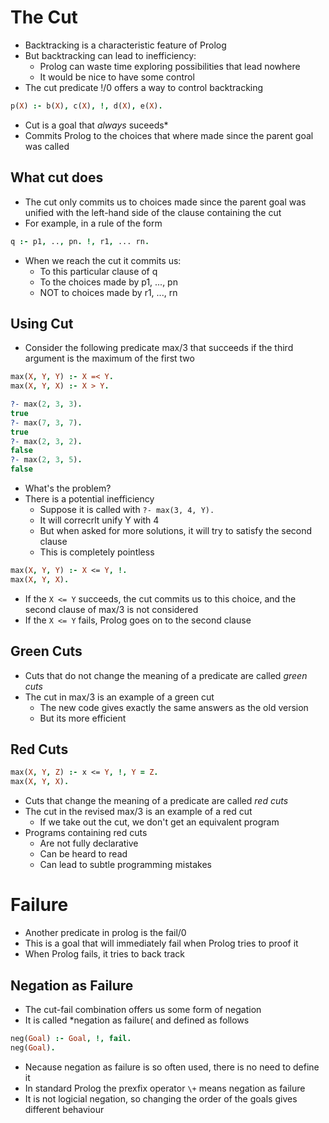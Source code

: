 # The Cut
- Backtracking is a characteristic feature of Prolog
- But backtracking can lead to inefficiency:
    - Prolog can waste time exploring possibilities that lead nowhere
	- It would be nice to have some control
- The cut predicate !/0 offers a way to control backtracking

```Prolog
p(X) :- b(X), c(X), !, d(X), e(X).
```

- Cut is a goal that *always* suceeds*
- Commits Prolog to the choices that where made since the parent goal was called

## What cut does
- The cut only commits us to choices made since the parent goal was unified with the left-hand side of the clause containing the cut
- For example, in a rule of the form

```Prolog
q :- p1, .., pn. !, r1, ... rn.
```

- When we reach the cut it commits us:
    - To this particular clause of q
	- To the choices made by p1, ..., pn
	- NOT to choices made by r1, ..., rn

## Using Cut
- Consider the following predicate max/3 that succeeds if the third argument is the maximum of the first two

```Prolog
max(X, Y, Y) :- X =< Y.
max(X, Y, X) :- X > Y.

?- max(2, 3, 3).
true
?- max(7, 3, 7).
true
?- max(2, 3, 2).
false
?- max(2, 3, 5).
false
```

- What's the problem?
- There is a potential inefficiency
    - Suppose it is called with `?- max(3, 4, Y).`
	- It will correcrlt unify Y with 4
	- But when asked for more solutions, it will try to satisfy the second clause
	- This is completely pointless

```Prolog
max(X, Y, Y) :- X <= Y, !.
max(X, Y, X).
```

- If the `X <= Y` succeeds, the cut commits us to this choice, and the second clause of max/3 is not considered
- If the `X <= Y` fails, Prolog goes on to the second clause

## Green Cuts
- Cuts that do not change the meaning of a predicate are called *green cuts*
- The cut in max/3 is an example of a green cut
    - The new code gives exactly the same answers as the old version
	- But its more efficient

## Red Cuts
```Prolog
max(X, Y, Z) :- x <= Y, !, Y = Z.
max(X, Y, X).
```

- Cuts that change the meaning of a predicate are called *red cuts*
- The cut in the revised max/3 is an example of a red cut
    - If we take out the cut, we don't get an equivalent program
- Programs containing red cuts
    - Are not fully declarative
	- Can be heard to read
	- Can lead to subtle programming mistakes

# Failure
- Another predicate in prolog is the fail/0
- This is a goal that will immediately fail when Prolog tries to proof it
- When Prolog fails, it tries to back track

## Negation as Failure
- The cut-fail combination offers us some form of negation
- It is called *negation as failure( and defined as follows

```Prolog
neg(Goal) :- Goal, !, fail.
neg(Goal).
```

- Necause negation as failure is so often used, there is no need to define it
- In standard Prolog the prexfix operator `\+` means negation as failure
- It is not logicial negation, so changing the order of the goals gives different behaviour
